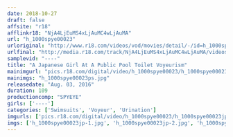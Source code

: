 ```yaml
---
date: 2018-10-27
draft: false
affsite: "r18"
afflinkr18: "NjA4LjEuMS4xLjAuMC4wLjAuMA"
url: "h_1000spye00023"
urloriginal: "http://www.r18.com/videos/vod/movies/detail/-/id=h_1000spye00023"
urlfinal: "http://media.r18.com/track/NjA4LjEuMS4xLjAuMC4wLjAuMA/videos/vod/movies/detail/-/id=h_1000spye00023"
samplevid: "----"
title: "A Japanese Girl At A Public Pool Toilet Voyeurism"
mainimgurl: "pics.r18.com/digital/video/h_1000spye00023/h_1000spye00023ps.jpg"
mainimgs: "h_1000spye00023ps.jpg"
releasedate: "Aug. 03, 2016"
duration: 109
productioncomp: "SPYEYE"
girls: ['----']
categories: ['Swimsuits', 'Voyeur', 'Urination']
imgurls: ['pics.r18.com/digital/video/h_1000spye00023/h_1000spye00023jp-1.jpg', 'pics.r18.com/digital/video/h_1000spye00023/h_1000spye00023jp-2.jpg', 'pics.r18.com/digital/video/h_1000spye00023/h_1000spye00023jp-3.jpg', 'pics.r18.com/digital/video/h_1000spye00023/h_1000spye00023jp-4.jpg', 'pics.r18.com/digital/video/h_1000spye00023/h_1000spye00023jp-5.jpg', 'pics.r18.com/digital/video/h_1000spye00023/h_1000spye00023jp-6.jpg', 'pics.r18.com/digital/video/h_1000spye00023/h_1000spye00023jp-7.jpg', 'pics.r18.com/digital/video/h_1000spye00023/h_1000spye00023jp-8.jpg', 'pics.r18.com/digital/video/h_1000spye00023/h_1000spye00023jp-9.jpg', 'pics.r18.com/digital/video/h_1000spye00023/h_1000spye00023jp-10.jpg', 'pics.r18.com/digital/video/h_1000spye00023/h_1000spye00023jp-11.jpg', 'pics.r18.com/digital/video/h_1000spye00023/h_1000spye00023jp-12.jpg', 'pics.r18.com/digital/video/h_1000spye00023/h_1000spye00023jp-13.jpg', 'pics.r18.com/digital/video/h_1000spye00023/h_1000spye00023jp-14.jpg', 'pics.r18.com/digital/video/h_1000spye00023/h_1000spye00023jp-15.jpg', 'pics.r18.com/digital/video/h_1000spye00023/h_1000spye00023jp-16.jpg', 'pics.r18.com/digital/video/h_1000spye00023/h_1000spye00023jp-17.jpg', 'pics.r18.com/digital/video/h_1000spye00023/h_1000spye00023jp-18.jpg', 'pics.r18.com/digital/video/h_1000spye00023/h_1000spye00023jp-19.jpg', 'pics.r18.com/digital/video/h_1000spye00023/h_1000spye00023jp-20.jpg']
imgs: ['h_1000spye00023jp-1.jpg', 'h_1000spye00023jp-2.jpg', 'h_1000spye00023jp-3.jpg', 'h_1000spye00023jp-4.jpg', 'h_1000spye00023jp-5.jpg', 'h_1000spye00023jp-6.jpg', 'h_1000spye00023jp-7.jpg', 'h_1000spye00023jp-8.jpg', 'h_1000spye00023jp-9.jpg', 'h_1000spye00023jp-10.jpg', 'h_1000spye00023jp-11.jpg', 'h_1000spye00023jp-12.jpg', 'h_1000spye00023jp-13.jpg', 'h_1000spye00023jp-14.jpg', 'h_1000spye00023jp-15.jpg', 'h_1000spye00023jp-16.jpg', 'h_1000spye00023jp-17.jpg', 'h_1000spye00023jp-18.jpg', 'h_1000spye00023jp-19.jpg', 'h_1000spye00023jp-20.jpg']
---
```

